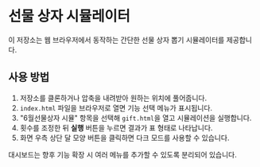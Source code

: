 # 선물 상자 시뮬레이터

이 저장소는 웹 브라우저에서 동작하는 간단한 선물 상자 뽑기 시뮬레이터를 제공합니다.

## 사용 방법

1. 저장소를 클론하거나 압축을 내려받아 원하는 위치에 풀어줍니다.
2. `index.html` 파일을 브라우저로 열면 기능 선택 메뉴가 표시됩니다.
3. "6월선물상자 시뮬" 항목을 선택해 `gift.html`을 열고 시뮬레이션을 실행합니다.
4. 횟수를 조정한 뒤 **실행** 버튼을 누르면 결과가 표 형태로 나타납니다.
5. 화면 우측 상단 달 모양 버튼을 클릭하면 다크 모드를 사용할 수 있습니다.

대시보드는 향후 기능 확장 시 여러 메뉴를 추가할 수 있도록 분리되어 있습니다.
